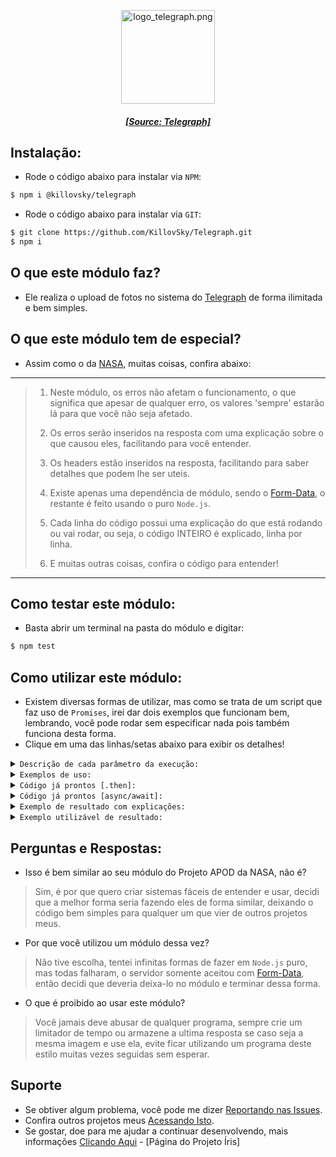 <p align="center"><img src="https://telegra.ph/images/logo.png" width="150" height="150" alt="logo_telegraph.png"/></p>  
<h5 align="center"><a href="https://telegra.ph">[Source: Telegraph]</a></h5>  
  
## Instalação:  
- Rode o código abaixo para instalar via `NPM`:  
  
```bash  
$ npm i @killovsky/telegraph  
```  
  
- Rode o código abaixo para instalar via `GIT`:  
```bash  
$ git clone https://github.com/KillovSky/Telegraph.git  
$ npm i  
```  
  
## O que este módulo faz?  
- Ele realiza o upload de fotos no sistema do [Telegraph](https://telegra.ph) de forma ilimitada e bem simples.  
  
## O que este módulo tem de especial?  
- Assim como o da [NASA](https://github.com/KillovSky/NASA), muitas coisas, confira abaixo:  
  
------  
> 1. Neste módulo, os erros não afetam o funcionamento, o que significa que apesar de qualquer erro, os valores 'sempre' estarão lá para que você não seja afetado.  
>  
> 2. Os erros serão inseridos na resposta com uma explicação sobre o que causou eles, facilitando para você entender.  
>  
> 3. Os headers estão inseridos na resposta, facilitando para saber detalhes que podem lhe ser uteis.  
>  
> 4. Existe apenas uma dependência de módulo, sendo o [Form-Data](https://www.npmjs.com/package/form-data), o restante é feito usando o puro `Node.js`.  
>  
> 5. Cada linha do código possui uma explicação do que está rodando ou vai rodar, ou seja, o código INTEIRO é explicado, linha por linha.   
>  
> 6. E muitas outras coisas, confira o código para entender!  
------  
  
## Como testar este módulo:  
- Basta abrir um terminal na pasta do módulo e digitar:  
  
```bash  
$ npm test  
```  
  
## Como utilizar este módulo:  
- Existem diversas formas de utilizar, mas como se trata de um script que faz uso de `Promises`, irei dar dois exemplos que funcionam bem, lembrando, você pode rodar sem especificar nada pois também funciona desta forma.   
- Clique em uma das linhas/setas abaixo para exibir os detalhes!  
  
<details>  
<summary><code>Descrição de cada parâmetro da execução:</code></summary>  
  
```javascript  
// Function especificada  
upload('Imagem', 'Formato')  
  
/* ------------------------------------- *  
* 1° - Imagem  
* Valores: Buffer, Base64 ou Local  
* Padrão: 'Image_Test'  
* ---------------------------------------  
* 2° - Formato  
* Valores: Formato de Imagem  
* Padrão: 'jpg'   
* ------------------------------------- */   
  
// Function sem especificar [Modo Teste]  
upload()  
  
// Retorna o JSON padrão  
defaults()  
  
// Retorna os códigos HTTP  
http()  
  
// Retorna a package JSON  
packages()  
```  
  
</details>   
  
<details>  
<summary><code>Exemplos de uso:</code></summary>  
  
```javascript  
// Usando .then | Modo de uso padrão  
const telegraph = require('@killovsky/telegraph');  
telegraph.upload('IMAGEM', 'FORMATO').then(data => {  
	// Faça seu código baseado na object 'data' aqui  
	// Exemplo: console.log(data);  
})  
  
// Usando await [async] | Modo de uso padrão  
const telegraph = require('@killovsky/telegraph');  
const data = await telegraph.upload('IMAGEM', 'FORMATO');  
// Faça seu código aqui usando a const 'data'  
// Exemplo: console.log(data);  
```  
  
</details>  
  
<details>  
<summary><code>Código já prontos [.then]:</code></summary>  
  
```javascript  
// Código usando .then  
const telegraph = require('@killovsky/telegraph');  
telegraph.upload('Image_Test', 'jpg').then(data => console.log(data));  
```  
  
</details>  
  
<details>  
<summary><code>Código já prontos [async/await]:</code></summary>  
  
```javascript  
// Código usando await   
const telegraph = require('@killovsky/telegraph');  
const data = await telegraph.upload('Image_Test', 'jpg');  
console.log(data);  
  
// Se você não sabe criar uma função async ou ainda não tiver uma, use este código abaixo:  
(async () => {  
	// Cole um código com await aqui dentro  
})();  
```  
  
</details>  
  
<details>  
<summary><code>Exemplo de resultado com explicações:</code></summary>  
  
```JSON  
{  
	"date": "String | Data [YYYY-MM-DD HH:MM:SS]",  
	"error": "true | false",  
	"dev_msg": "String / false | Mensagem adicional de erro",  
	"error_msg": "String / false | Códigos de erros de execução",   
	"code": "Number | String | Código de erro HTTP",  
	"explain": {  
		"code": "Number / String | Código escrito de HTTP",  
		"why": "String | Explicação do código HTTP"  
	},  
	"headers": {  
		"date": "String | Data escrita da requisição",  
		"content-type": "String | Tipo de resposta",  
		"content-length": "Number | Tamanho da resposta",  
		"Outros": "E vários outros headers, faça uma requisição para obter todos."  
	},  
	"images": [  
		{  
			"src": "String | URL da imagem que foi enviada ao Telegraph"  
		}  
	]  
}  
```  
  
</details>  
  
<details>  
<summary><code>Exemplo utilizável de resultado:</code></summary>  
  
```JSON  
{  
	"date": "14/10/2022 22:55:30",  
	"error": false,  
	"dev_msg": false,  
	"error_msg": false,  
	"code": 200,  
	"explain": {  
		"code": "OK",  
		"why": "The request is OK, this response depends on the HTTP method used."  
	},  
	"headers": {  
		"server": "nginx/1.20.1",  
		"date": "Sat, 15 Oct 2022 01:55:31 GMT",  
		"content-type": "application/json; charset=utf-8",  
		"content-length": "45",  
		"connection": "close",  
		"pragma": "no-cache",  
		"cache-control": "no-store",  
		"strict-transport-security": "max-age=31536000; includeSubDomains; preload"  
	},  
	"images": [  
		{  
			"src": "https://telegra.ph/file/a5f64ece2d0ab56eab3ce.png"  
		}  
	]  
}  
```  
  
</details>   
  
## Perguntas e Respostas:  
  
- Isso é bem similar ao seu módulo do Projeto APOD da NASA, não é?  
> Sim, é por que quero criar sistemas fáceis de entender e usar, decidi que a melhor forma seria fazendo eles de forma similar, deixando o código bem simples para qualquer um que vier de outros projetos meus.  
>  
- Por que você utilizou um módulo dessa vez?  
> Não tive escolha, tentei infinitas formas de fazer em `Node.js` puro, mas todas falharam, o servidor somente aceitou com [Form-Data](https://www.npmjs.com/package/form-data), então decidi que deveria deixa-lo no módulo e terminar dessa forma.  
>  
- O que é proibido ao usar este módulo?  
> Você jamais deve abusar de qualquer programa, sempre crie um limitador de tempo ou armazene a ultima resposta se caso seja a mesma imagem e use ela, evite ficar utilizando um programa deste estilo muitas vezes seguidas sem esperar.  
  
## Suporte  
  
- Se obtiver algum problema, você pode me dizer [Reportando nas Issues](https://github.com/KillovSky/Telegraph/issues).  
- Confira outros projetos meus [Acessando Isto](https://github.com/KillovSky).  
- Se gostar, doe para me ajudar a continuar desenvolvendo, mais informações [Clicando Aqui](http://htmlpreview.github.io/?https://github.com/KillovSky/iris/blob/main/.readme/donates/page.html) - [Página do Projeto Íris]  
  